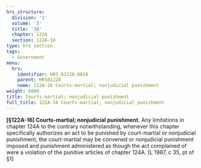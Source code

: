 ```yaml
---
hrs_structure:
  division: '1'
  volume: '3'
  title: '10'
  chapter: 122A
  section: 122A-16
type: hrs_section
tags:
  - Government
menu:
  hrs:
    identifier: HRS_0122A-0016
    parent: HRS0122A
    name: 122A-16 Courts-martial; nonjudicial punishment
weight: 6080
title: Courts-martial; nonjudicial punishment
full_title: 122A-16 Courts-martial; nonjudicial punishment
---
```

**[§122A-16] Courts-martial; nonjudicial punishment.** Any limitations in chapter 124A to the contrary notwithstanding, whenever this chapter specifically authorizes an act to be punished by court-martial or nonjudicial punishment, the court-martial may be convened or nonjudicial punishment imposed and punishment administered as though the act complained of were a violation of the punitive articles of chapter 124A. [L 1987, c 35, pt of §1]